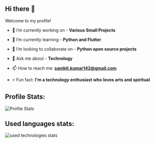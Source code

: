 ## Hi there 👋

Welcome to my profile!

- 🔭 I’m currently working on - **Various Small Projects**
<!--  -->
- 🌱 I’m currently learning - **Python and Flutter**
<!--  -->
- 👯 I’m looking to collaborate on - **Python open source projects**
<!-- - 🤔 I’m looking for help with ... -->
- 💬 Ask me about - **Technology**
<!--  -->
- 📫 How to reach me: **sambit.kumar142@gmail.com**
<!-- - 😄 Pronouns: ... -->
<!--  -->
- ⚡ Fun fact: **I'm a technology enthusiast who loves arts and spiritual**

## Profile Stats:

![Profile Stats](https://github-readme-stats.vercel.app/api?username=sambit-git&show_icons=true&bg_color=100,FFA500,fff,050&text_color=000&icon_color=00f&title_color=000 "Sambit Kumar")

## Used languages stats:

![used technologies stats](https://github-readme-stats.vercel.app/api/top-langs/?username=sambit-git&layout=compact&theme=flag-india "Sambit Kumar")
